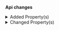 **Api changes**

<details>
<summary>Added Property(s)</summary>

- added property `published` to type `ShoppingListLineItem`
</details>


<details>
<summary>Changed Property(s)</summary>

- :warning: changed property `actions` of type `MyBusinessUnitUpdate` from type `BusinessUnitUpdateAction[]` to `MyBusinessUnitUpdateAction[]`
</details>

